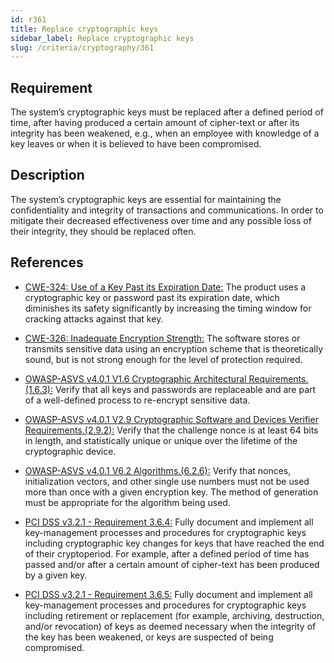 ```yaml
---
id: r361
title: Replace cryptographic keys
sidebar_label: Replace cryptographic keys
slug: /criteria/cryptography/361
---
```


## Requirement

The system’s cryptographic keys must be replaced
after a defined period of time,
after having produced
a certain amount of cipher-text
or after its integrity has been weakened, e.g.,
when an employee
with knowledge of a key leaves
or when it is believed to have been compromised.

## Description

The system’s cryptographic keys
are essential for maintaining
the confidentiality and integrity
of transactions and communications.
In order to mitigate
their decreased effectiveness over time
and any possible loss
of their integrity,
they should be replaced often.

## References

- [CWE-324: Use of a Key Past its Expiration Date:](https://cwe.mitre.org/data/definitions/324.html)
The product uses a cryptographic key
or password past its expiration date,
which diminishes its safety significantly
by increasing the timing window
for cracking attacks
against that key.

- [CWE-326: Inadequate Encryption Strength:](https://cwe.mitre.org/data/definitions/326.html)
The software stores
or transmits sensitive data using
an encryption scheme
that is theoretically sound,
but is not strong enough
for the level of protection required.

- [OWASP-ASVS v4.0.1 V1.6 Cryptographic Architectural Requirements.(1.6.3):](https://owasp.org/www-pdf-archive/OWASP_Application_Security_Verification_Standard_4.0-en.pdf)
Verify that all keys and passwords
are replaceable and are part
of a well-defined process
to re-encrypt sensitive data.

- [OWASP-ASVS v4.0.1 V2.9 Cryptographic Software and Devices Verifier Requirements.(2.9.2):](https://owasp.org/www-pdf-archive/OWASP_Application_Security_Verification_Standard_4.0-en.pdf)
Verify that the challenge nonce
is at least 64 bits in length,
and statistically unique
or unique over the lifetime
of the cryptographic device.

- [OWASP-ASVS v4.0.1 V6.2 Algorithms.(6.2.6):](https://owasp.org/www-pdf-archive/OWASP_Application_Security_Verification_Standard_4.0-en.pdf)
Verify that nonces, initialization vectors,
and other single use numbers
must not be used more than once
with a given encryption key.
The method of generation
must be appropriate
for the algorithm being used.

- [PCI DSS v3.2.1 - Requirement 3.6.4:](https://www.pcisecuritystandards.org/documents/PCI_DSS_v3-2-1.pdf)
Fully document
and implement all key-management processes
and procedures for cryptographic keys
including cryptographic key changes
for keys that have reached the end
of their cryptoperiod.
For example,
after a defined period of time has passed
and/or after a certain amount of cipher-text
has been produced by a given key.

- [PCI DSS v3.2.1 - Requirement 3.6.5:](https://www.pcisecuritystandards.org/documents/PCI_DSS_v3-2-1.pdf)
Fully document and implement
all key-management processes
and procedures for cryptographic keys
including retirement or replacement
(for example, archiving, destruction, and/or revocation)
of keys as deemed necessary
when the integrity of the key
has been weakened,
or keys are suspected
of being compromised.
